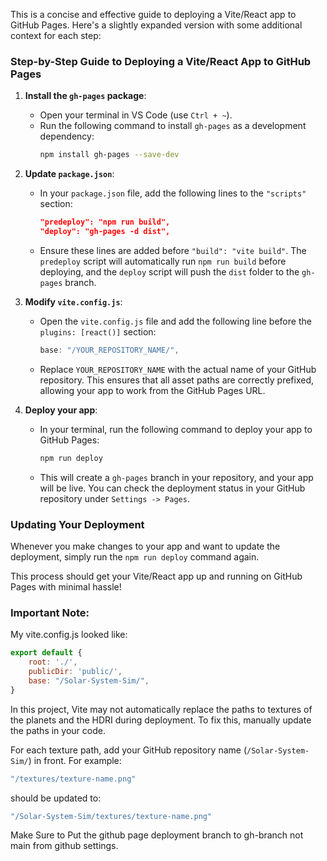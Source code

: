 This is a concise and effective guide to deploying a Vite/React app to GitHub Pages. Here's a slightly expanded version with some additional context for each step:

### Step-by-Step Guide to Deploying a Vite/React App to GitHub Pages

1. **Install the `gh-pages` package**:
   - Open your terminal in VS Code (use `Ctrl + ~`).
   - Run the following command to install `gh-pages` as a development dependency:
     ```bash
     npm install gh-pages --save-dev
     ```

2. **Update `package.json`**:
   - In your `package.json` file, add the following lines to the `"scripts"` section:
     ```json
     "predeploy": "npm run build",
     "deploy": "gh-pages -d dist",
     ```
   - Ensure these lines are added before `"build": "vite build"`. The `predeploy` script will automatically run `npm run build` before deploying, and the `deploy` script will push the `dist` folder to the `gh-pages` branch.

3. **Modify `vite.config.js`**:
   - Open the `vite.config.js` file and add the following line before the `plugins: [react()]` section:
     ```javascript
     base: "/YOUR_REPOSITORY_NAME/",
     ```
   - Replace `YOUR_REPOSITORY_NAME` with the actual name of your GitHub repository. This ensures that all asset paths are correctly prefixed, allowing your app to work from the GitHub Pages URL.

4. **Deploy your app**:
   - In your terminal, run the following command to deploy your app to GitHub Pages:
     ```bash
     npm run deploy
     ```
   - This will create a `gh-pages` branch in your repository, and your app will be live. You can check the deployment status in your GitHub repository under `Settings -> Pages`.

### Updating Your Deployment

Whenever you make changes to your app and want to update the deployment, simply run the `npm run deploy` command again.

This process should get your Vite/React app up and running on GitHub Pages with minimal hassle!


### **Important Note:**
My vite.config.js looked like:

```javascript
export default {
    root: './',
    publicDir: 'public/',
    base: "/Solar-System-Sim/",
}
```

In this project, Vite may not automatically replace the paths to textures of the planets and the HDRI during deployment. To fix this, manually update the paths in your code.

For each texture path, add your GitHub repository name (`/Solar-System-Sim/`) in front. For example:

```javascript
"/textures/texture-name.png"
```

should be updated to:

```javascript
"/Solar-System-Sim/textures/texture-name.png"
```

Make Sure to Put the github page deployment branch to gh-branch not main from github settings.
